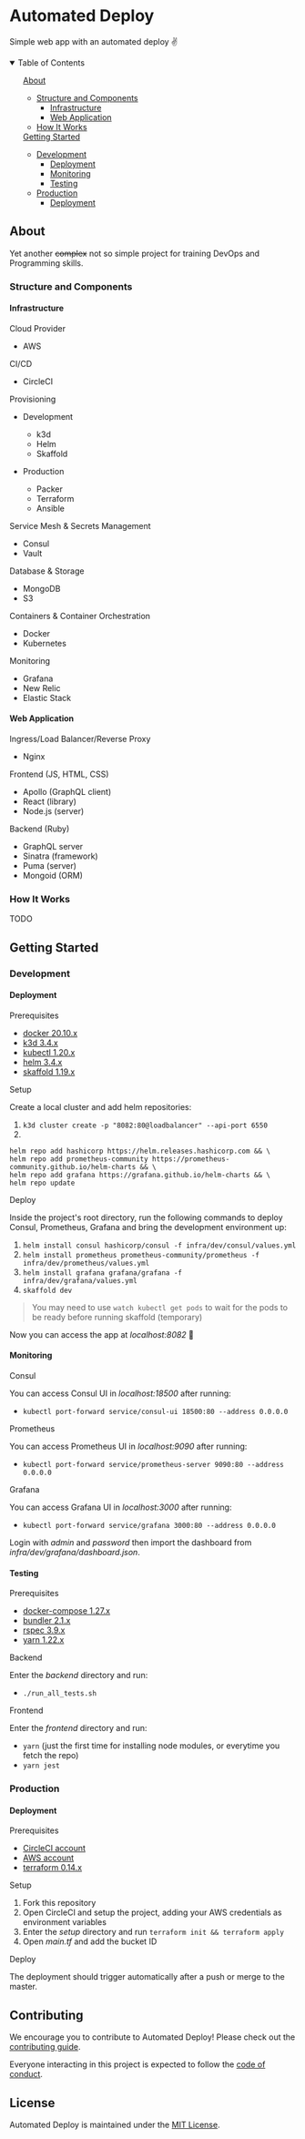 # Automated Deploy

Simple web app with an automated deploy :v:

<details open="open">
  <summary>Table of Contents</summary>
  <ul>
    <a href="#about">About</a>
    <ul>
      <li><a href="#structure-and-components">Structure and Components</a>
      <ul>
        <li><a href="#infrastructure">Infrastructure</a></li>
        <li><a href="#web-application">Web Application</a></li>
      </ul>
      </li>
      <li><a href="#how-it-works">How It Works</a></li>
    </ul>
    <a href="#getting-started">Getting Started</a>
    <ul>
      <li><a href="#development">Development</a>
      <ul>
        <li><a href="#deployment">Deployment</a></li>
        <li><a href="#monitoring">Monitoring</a></li>
        <li><a href="#testing">Testing</a></li>
      </ul>
      </li>
      <li><a href="#production">Production</a>
      <ul>
        <li><a href="#deployment">Deployment</a></li>
      </ul>
      </li>
    </ul>
  </ul>
</details>

## About

Yet another ~~complex~~ not so simple project for training DevOps and Programming skills.

### Structure and Components

#### Infrastructure

Cloud Provider

- AWS

CI/CD

- CircleCI

Provisioning

- Development

  - k3d
  - Helm
  - Skaffold

- Production
  
  - Packer
  - Terraform
  - Ansible

Service Mesh & Secrets Management

- Consul
- Vault

Database & Storage

- MongoDB
- S3

Containers & Container Orchestration

- Docker
- Kubernetes

Monitoring

- Grafana
- New Relic
- Elastic Stack

#### Web Application

Ingress/Load Balancer/Reverse Proxy

- Nginx

Frontend (JS, HTML, CSS)

- Apollo (GraphQL client)
- React (library)
- Node.js (server)

Backend (Ruby)

- GraphQL server
- Sinatra (framework)
- Puma (server)
- Mongoid (ORM)

### How It Works

TODO

## Getting Started

### Development

#### Deployment

Prerequisites

- [docker 20.10.x](https://www.docker.com/get-started)
- [k3d 3.4.x](https://k3d.io/)
- [kubectl 1.20.x](https://kubernetes.io/docs/tasks/tools/install-kubectl/)
- [helm 3.4.x](https://helm.sh/docs/intro/install/)
- [skaffold 1.19.x](https://skaffold.dev/docs/install/)

Setup

Create a local cluster and add helm repositories:

1. `k3d cluster create -p "8082:80@loadbalancer" --api-port 6550`
2. 
```
helm repo add hashicorp https://helm.releases.hashicorp.com && \
helm repo add prometheus-community https://prometheus-community.github.io/helm-charts && \
helm repo add grafana https://grafana.github.io/helm-charts && \
helm repo update
```

Deploy

Inside the project's root directory, run the following commands to deploy Consul, Prometheus, Grafana and bring the development environment up:

1. `helm install consul hashicorp/consul -f infra/dev/consul/values.yml`
2. `helm install prometheus prometheus-community/prometheus -f infra/dev/prometheus/values.yml`
3. `helm install grafana grafana/grafana -f infra/dev/grafana/values.yml`
4. `skaffold dev`

> You may need to use `watch kubectl get pods` to wait for the pods to be ready before running skaffold (temporary)

Now you can access the app at *localhost:8082* :clap:

#### Monitoring

Consul

You can access Consul UI in *localhost:18500* after running:

- `kubectl port-forward service/consul-ui 18500:80 --address 0.0.0.0`

Prometheus

You can access Prometheus UI in *localhost:9090* after running:

- `kubectl port-forward service/prometheus-server 9090:80 --address 0.0.0.0`

Grafana

You can access Grafana UI in *localhost:3000* after running:

- `kubectl port-forward service/grafana 3000:80 --address 0.0.0.0`

Login with *admin* and *password* then import the dashboard from *infra/dev/grafana/dashboard.json*.

#### Testing

Prerequisites

- [docker-compose 1.27.x](https://docs.docker.com/compose/install/)
- [bundler 2.1.x](https://bundler.io/)
- [rspec 3.9.x](https://rspec.info/)
- [yarn 1.22.x](https://yarnpkg.com/getting-started/install)

Backend

Enter the *backend* directory and run:

- `./run_all_tests.sh`

Frontend

Enter the *frontend* directory and run:

- `yarn` (just the first time for installing node modules, or everytime you fetch the repo)
- `yarn jest`

### Production

#### Deployment

Prerequisites

- [CircleCI account](https://app.circleci.com/dashboard)
- [AWS account](https://console.aws.amazon.com)
- [terraform 0.14.x](https://www.terraform.io/downloads.html)

Setup

1. Fork this repository
2. Open CircleCI and setup the project, adding your AWS credentials as environment variables
3. Enter the *setup* directory and run `terraform init && terraform apply`
4. Open *main.tf* and add the bucket ID

Deploy

The deployment should trigger automatically after a push or merge to the master.

## Contributing

We encourage you to contribute to Automated Deploy! Please check out the
[contributing guide](https://github.com/lucasmari/automated-deploy/blob/master/CONTRIBUTING.md).

Everyone interacting in this project is expected to follow the [code of conduct](https://github.com/lucasmari/automated-deploy/blob/master/CODE_OF_CONDUCT.md).

## License

Automated Deploy is maintained under the [MIT License](https://opensource.org/licenses/MIT).